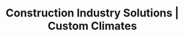 ---
title: "Construction Industry Solutions | Custom Climates"
description: "On-site, climate-controlled storage solutions for large-scale construction projects. Protect everything from finish materials to furniture and keep your project on schedule."
hero_headline: "Your Partner on the Modern Jobsite"
hero_subtext: "Large-scale construction projects demand precision. We provide secure, on-site, climate-controlled storage to protect your most valuable materials from weather, damage, and theft."
features_headline: "Eliminate Risk. Maximize Efficiency."
features_subtext: "Stop wasting time and money on off-site storage or damaged materials. Our solutions are built for the construction workflow."
benefits:
  - image: "../../assets/images/industries/finish-materials.jpg"
    alt: "Climate-controlled storage for finish materials"
    headline: "Protect High-Value Finish Materials"
    text: "Humidity, temperature swings, and dust can ruin expensive finishes. Store drywall, cabinetry, flooring, and paint in a pristine, climate-controlled environment right on your jobsite. Ensure materials are perfect at the moment of installation."
  - image: "../../assets/images/industries/furniture-fixtures.jpg"
    alt: "Secure on-site storage for furniture and fixtures"
    headline: "Secure Storage for FF&E"
    text: "For large commercial or residential projects, staging furniture, fixtures, and equipment (FF&E) is a logistical challenge. Our spacious containers provide a secure, clean, and easily accessible space to store items until they're ready for placement."
cta_headline: "Ready to Secure Your Jobsite?"
cta_subtext: "Let's discuss your project's specific needs and get a quote for a tailored on-site storage solution."
--- 